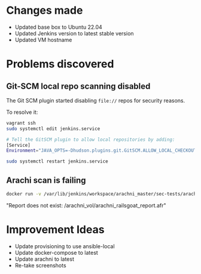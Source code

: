# Changes made
- Updated base box to Ubuntu 22.04
- Updated Jenkins version to latest stable version
- Updated VM hostname

# Problems discovered
## Git-SCM local repo scanning disabled
The Git SCM plugin started disabling `file://` repos for security reasons.

To resolve it:

```sh
vagrant ssh
sudo systemctl edit jenkins.service

# Tell the GitSCM plugin to allow local repositories by adding:
[Service]
Environment="JAVA_OPTS=-Dhudson.plugins.git.GitSCM.ALLOW_LOCAL_CHECKOUT=true"

sudo systemctl restart jenkins.service
```

## Arachi scan is failing
```sh
docker run -v /var/lib/jenkins/workspace/arachni_master/sec-tests/arachni:/arachni_vol arachni:jenkins-arachni-master-2 arachni_reporter /arachni_vol/arachni_railsgoat_report.afr --reporter=html:outfile=/arachni_vol/arachni-railsgoat-quickscan-report.html.zip
```
"Report does not exist: /arachni_vol/arachni_railsgoat_report.afr"

# Improvement Ideas
- Update provisioning to use ansible-local
- Update docker-compose to latest
- Update arachni to latest
- Re-take screenshots